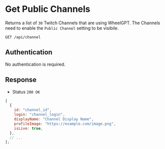 # Get Public Channels

Returns a list of `30` Twitch Channels that are using WheelGPT. The Channels need to enable the `Public Channel` setting to be visibile.

```http
GET /api/channel
```

## Authentication

No authentication is required.

## Response

- Status `200 OK`

```js
[
  {
    id: "channel_id",
    login: "channel_login",
    displayName: "Channel Display Name",
    profileImage: "https://example.com/image.png",
    isLive: true,
  },
  // ...
];
```
